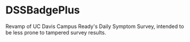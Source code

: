 # DSSBadgePlus
Revamp of UC Davis Campus Ready's Daily Symptom Survey, intended to be less prone to tampered survey results.
